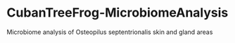 # CubanTreeFrog-MicrobiomeAnalysis
Microbiome analysis of Osteopilus septentrionalis skin and gland areas
